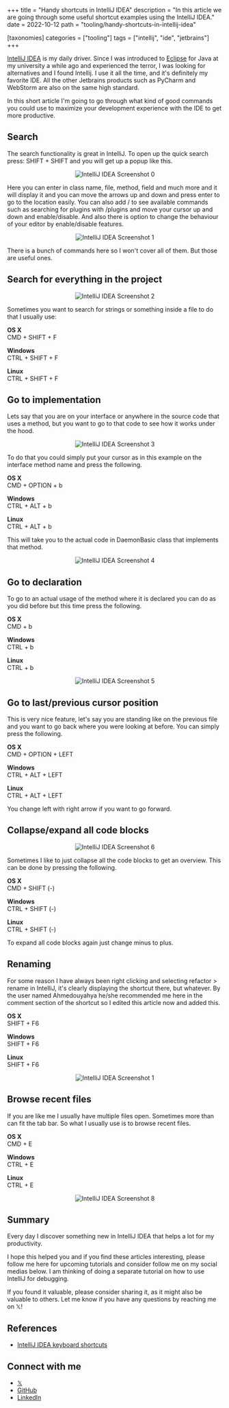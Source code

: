 +++
title = "Handy shortcuts in IntelliJ IDEA"
description = "In this article we are going through some useful shortcut examples using the IntelliJ IDEA."
date = 2022-10-12
path = "tooling/handy-shortcuts-in-intellij-idea"

[taxonomies]
categories = ["tooling"]
tags = ["intellij", "ide", "jetbrains"]
+++

[IntelliJ IDEA](https://www.jetbrains.com/idea/) is my daily driver. Since I was introduced to [Eclipse](https://eclipseide.org) for Java at my university a while ago and experienced the terror, I was looking for alternatives and I found Intellij. I use it all the time, and it's definitely my favorite IDE. All the other Jetbrains products such as PyCharm and WebStorm are also on the same high standard.
<!-- more -->
In this short article I'm going to go through what kind of good commands you could use to maximize your development experience with the IDE to get more productive.

## Search

The search functionality is great in IntelliJ. To open up the quick search press:
SHIFT + SHIFT and you will get up a popup like this.

<div style="text-align: center;">
  <img src="/tooling/handy-shortcuts-in-intellij-idea/image-0.webp" class="rounded-image" alt="IntelliJ IDEA Screenshot 0" style="max-width: 100%; display: inline-block;">
</div>

Here you can enter in class name, file, method, field and much more and it will display it and you can move the arrows up and down and press enter to go to the location easily.
You can also add / to see available commands such as searching for plugins with /plugins and move your cursor up and down and enable/disable.
And also there is option to change the behaviour of your editor by enable/disable features.

<div style="text-align: center;">
  <img src="/tooling/handy-shortcuts-in-intellij-idea/image-1.webp" class="rounded-image" alt="IntelliJ IDEA Screenshot 1" style="max-width: 100%; display: inline-block;">
</div>

There is a bunch of commands here so I won't cover all of them. But those are useful ones.

## Search for everything in the project

<div style="text-align: center;">
  <img src="/tooling/handy-shortcuts-in-intellij-idea/image-2.webp" class="rounded-image" alt="IntelliJ IDEA Screenshot 2" style="max-width: 100%; display: inline-block;">
</div>

Sometimes you want to search for strings or something inside a file to do that I usually use:

**OS X**\
CMD + SHIFT + F

**Windows**\
CTRL + SHIFT + F

**Linux**\
CTRL + SHIFT + F

## Go to implementation

Lets say that you are on your interface or anywhere in the source code that uses a method, but you want to go to that code to see how it works under the hood.

<div style="text-align: center;">
  <img src="/tooling/handy-shortcuts-in-intellij-idea/image-3.webp" class="rounded-image" alt="IntelliJ IDEA Screenshot 3" style="max-width: 100%; display: inline-block;">
</div>

To do that you could simply put your cursor as in this example on the interface method name and press the following.

**OS X**\
CMD + OPTION + b

**Windows**\
CTRL + ALT + b

**Linux**\
CTRL + ALT + b

This will take you to the actual code in DaemonBasic class that implements that method.

<div style="text-align: center;">
  <img src="/tooling/handy-shortcuts-in-intellij-idea/image-4.webp" class="rounded-image" alt="IntelliJ IDEA Screenshot 4" style="max-width: 100%; display: inline-block;">
</div>

## Go to declaration

To go to an actual usage of the method where it is declared you can do as you did before but this time press the following.

**OS X**\
CMD + b

**Windows**\
CTRL + b

**Linux**\
CTRL + b

<div style="text-align: center;">
  <img src="/tooling/handy-shortcuts-in-intellij-idea/image-5.webp" class="rounded-image" alt="IntelliJ IDEA Screenshot 5" style="max-width: 100%; display: inline-block;">
</div>

## Go to last/previous cursor position

This is very nice feature, let's say you are standing like on the previous file and you want to go back where you were looking at before. You can simply press the following.

**OS X**\
CMD + OPTION + LEFT

**Windows**\
CTRL + ALT + LEFT

**Linux**\
CTRL + ALT + LEFT

You change left with right arrow if you want to go forward.

## Collapse/expand all code blocks

<div style="text-align: center;">
  <img src="/tooling/handy-shortcuts-in-intellij-idea/image-6.webp" class="rounded-image" alt="IntelliJ IDEA Screenshot 6" style="max-width: 100%; display: inline-block;">
</div>

Sometimes I like to just collapse all the code blocks to get an overview. This can be done by pressing the following.

**OS X**\
CMD + SHIFT (-)

**Windows**\
CTRL + SHIFT (-)

**Linux**\
CTRL + SHIFT (-)

To expand all code blocks again just change minus to plus.

## Renaming

For some reason I have always been right clicking and selecting refactor > rename in IntelliJ, it's clearly displaying the shortcut there, but whatever. By the user named Ahmedouyahya he/she recommended me here in the comment section of the shortcut so I edited this article now and added this.

**OS X**\
SHIFT + F6

**Windows**\
SHIFT + F6

**Linux**\
SHIFT + F6

<div style="text-align: center;">
  <img src="/tooling/handy-shortcuts-in-intellij-idea/image-7.webp" class="rounded-image" alt="IntelliJ IDEA Screenshot 1" style="max-width: 100%; display: inline-block;">
</div>

## Browse recent files

If you are like me I usually have multiple files open. Sometimes more than can fit the tab bar. So what I usually use is to browse recent files.

**OS X**\
CMD + E

**Windows**\
CTRL + E

**Linux**\
CTRL + E

<div style="text-align: center;">
  <img src="/tooling/handy-shortcuts-in-intellij-idea/image-8.webp" class="rounded-image" alt="IntelliJ IDEA Screenshot 8" style="max-width: 100%; display: inline-block;">
</div>

## Summary

Every day I discover something new in IntelliJ IDEA that helps a lot for my productivity.

I hope this helped you and if you find these articles interesting, please follow me here for upcoming tutorials and consider follow me on my social medias below. I am thinking of doing a separate tutorial on how to use IntelliJ for debugging.

If you found it valuable, please consider sharing it, as it might also be valuable to others. Let me know if you have any questions by reaching me on 𝕏!

## References
- [IntelliJ IDEA keyboard shortcuts](https://www.jetbrains.com/help/idea/mastering-keyboard-shortcuts.html)

## Connect with me
- [𝕏](https://x.com/mjovanc)
- [GitHub](https://github.com/mjovanc)
- [LinkedIn](https://www.linkedin.com/in/marcuscvjeticanin/)